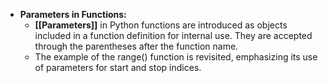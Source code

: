 - **Parameters in Functions:**
	- **[[Parameters]]** in Python functions are introduced as objects included in a function definition for internal use. They are accepted through the parentheses after the function name.
	- The example of the range() function is revisited, emphasizing its use of parameters for start and stop indices.